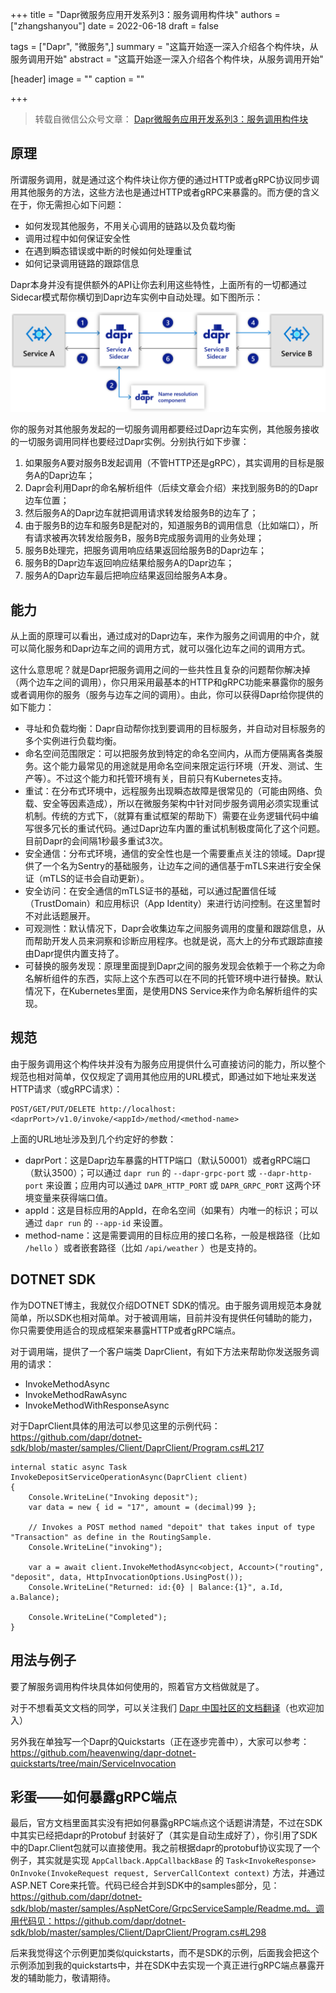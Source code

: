 +++
title = "Dapr微服务应用开发系列3：服务调用构件块"
authors = ["zhangshanyou"]
date =  2022-06-18
draft = false

tags = ["Dapr", "微服务",]
summary = "这篇开始逐一深入介绍各个构件块，从服务调用开始"
abstract = "这篇开始逐一深入介绍各个构件块，从服务调用开始"

[header]
image = ""
caption = ""

+++

> 转载自微信公众号文章： [Dapr微服务应用开发系列3：服务调用构件块](https://mp.weixin.qq.com/s?__biz=MjM5MTc4MDM1MQ==&mid=2651737776&idx=3&sn=9d1479c0924a6b41c5b9ca4722848949&chksm=bd4ab2208a3d3b36ab0e19c94b1d82f80e5740d3da5f8d485ee1a79ec9516bb13adf07ca727e&mpshare=1&scene=1&srcid=0624DNoq7a2dNPHdjAWMgPsU&sharer_sharetime=1656039105343&sharer_shareid=2a8de5b546734f9f71962adcc21ecf16&exportkey=Ac5lSNsnGElb3gqRj%2FJ7kSA%3D&acctmode=0&pass_ticket=lpQlPVrVi6IBcR4Q5mEX4dXJ6hoEgud3PFz9wsajmE4d53A2ziAOtKx7pWf775U1&wx_header=0#rd)



## 原理

所谓服务调用，就是通过这个构件块让你方便的通过HTTP或者gRPC协议同步调用其他服务的方法，这些方法也是通过HTTP或者gRPC来暴露的。而方便的含义在于，你无需担心如下问题：

- 如何发现其他服务，不用关心调用的链路以及负载均衡
- 调用过程中如何保证安全性
- 在遇到瞬态错误或中断的时候如何处理重试
- 如何记录调用链路的跟踪信息

Dapr本身并没有提供额外的API让你去利用这些特性，上面所有的一切都通过Sidecar模式帮你横切到Dapr边车实例中自动处理。如下图所示：

![图片](images/1.png)

你的服务对其他服务发起的一切服务调用都要经过Dapr边车实例，其他服务接收的一切服务调用同样也要经过Dapr实例。分别执行如下步骤：

1. 如果服务A要对服务B发起调用（不管HTTP还是gRPC），其实调用的目标是服务A的Dapr边车；
2. Dapr会利用Dapr的命名解析组件（后续文章会介绍）来找到服务B的的Dapr边车位置；
3. 然后服务A的Dapr边车就把调用请求转发给服务B的边车了；
4. 由于服务B的边车和服务B是配对的，知道服务B的调用信息（比如端口），所有请求被再次转发给服务B，服务B完成服务调用的业务处理；
5. 服务B处理完，把服务调用响应结果返回给服务B的Dapr边车；
6. 服务B的Dapr边车返回响应结果给服务A的Dapr边车；
7. 服务A的Dapr边车最后把响应结果返回给服务A本身。

## 能力

从上面的原理可以看出，通过成对的Dapr边车，来作为服务之间调用的中介，就可以简化服务和Dapr边车之间的调用方式，就可以强化边车之间的调用方式。

这什么意思呢？就是Dapr把服务调用之间的一些共性且复杂的问题帮你解决掉（两个边车之间的调用），你只用采用最基本的HTTP和gRPC功能来暴露你的服务或者调用你的服务（服务与边车之间的调用）。由此，你可以获得Dapr给你提供的如下能力：

- 寻址和负载均衡：Dapr自动帮你找到要调用的目标服务，并自动对目标服务的多个实例进行负载均衡。
- 命名空间范围限定：可以把服务放到特定的命名空间内，从而方便隔离各类服务。这个能力最常见的用途就是用命名空间来限定运行环境（开发、测试、生产等）。不过这个能力和托管环境有关，目前只有Kubernetes支持。
- 重试：在分布式环境中，远程服务出现瞬态故障是很常见的（可能由网络、负载、安全等因素造成），所以在微服务架构中针对同步服务调用必须实现重试机制。传统的方式下，（就算有重试框架的帮助下）需要在业务逻辑代码中编写很多冗长的重试代码。通过Dapr边车内置的重试机制极度简化了这个问题。目前Dapr的会间隔1秒最多重试3次。
- 安全通信：分布式环境，通信的安全性也是一个需要重点关注的领域。Dapr提供了一个名为Sentry的基础服务，让边车之间的通信基于mTLS来进行安全保证（mTLS的证书会自动更新）。
- 安全访问：在安全通信的mTLS证书的基础，可以通过配置信任域（TrustDomain）和应用标识（App Identity）来进行访问控制。在这里暂时不对此话题展开。
- 可观测性：默认情况下，Dapr会收集边车之间服务调用的度量和跟踪信息，从而帮助开发人员来洞察和诊断应用程序。也就是说，高大上的分布式跟踪直接由Dapr提供内置支持了。
- 可替换的服务发现：原理里面提到Dapr之间的服务发现会依赖于一个称之为命名解析组件的东西，实际上这个东西可以在不同的托管环境中进行替换。默认情况下，在Kubernetes里面，是使用DNS Service来作为命名解析组件的实现。

## 规范

由于服务调用这个构件块并没有为服务应用提供什么可直接访问的能力，所以整个规范也相对简单，仅仅规定了调用其他应用的URL模式，即通过如下地址来发送HTTP请求（或gRPC请求）：

```http
POST/GET/PUT/DELETE http://localhost:<daprPort>/v1.0/invoke/<appId>/method/<method-name>
```

上面的URL地址涉及到几个约定好的参数：

- daprPort：这是Dapr边车暴露的HTTP端口（默认50001）或者gRPC端口（默认3500）；可以通过 `dapr run` 的 `--dapr-grpc-port` 或 `--dapr-http-port` 来设置；应用内可以通过 `DAPR_HTTP_PORT` 或 `DAPR_GRPC_PORT` 这两个环境变量来获得端口值。
- appId：这是目标应用的AppId，在命名空间（如果有）内唯一的标识；可以通过 `dapr run` 的 `--app-id` 来设置。
- method-name：这是需要调用的目标应用的接口名称，一般是根路径（比如 `/hello` ）或者嵌套路径（比如 `/api/weather` ）也是支持的。

## DOTNET SDK

作为DOTNET博主，我就仅介绍DOTNET SDK的情况。由于服务调用规范本身就简单，所以SDK也相对简单。对于被调用端，目前并没有提供任何辅助的能力，你只需要使用适合的现成框架来暴露HTTP或者gRPC端点。

对于调用端，提供了一个客户端类 DaprClient，有如下方法来帮助你发送服务调用的请求：

- InvokeMethodAsync
- InvokeMethodRawAsync
- InvokeMethodWithResponseAsync

对于DaprClient具体的用法可以参见这里的示例代码：https://github.com/dapr/dotnet-sdk/blob/master/samples/Client/DaprClient/Program.cs#L217

```
internal static async Task InvokeDepositServiceOperationAsync(DaprClient client)
{
    Console.WriteLine("Invoking deposit");
    var data = new { id = "17", amount = (decimal)99 };

    // Invokes a POST method named "depoit" that takes input of type "Transaction" as define in the RoutingSample.
    Console.WriteLine("invoking");

    var a = await client.InvokeMethodAsync<object, Account>("routing", "deposit", data, HttpInvocationOptions.UsingPost());
    Console.WriteLine("Returned: id:{0} | Balance:{1}", a.Id, a.Balance);

    Console.WriteLine("Completed");
}
```

## 用法与例子

要了解服务调用构件块具体如何使用的，照着官方文档做就是了。

对于不想看英文文档的同学，可以关注我们 [Dapr 中国社区的文档翻译](../../translation/)（也欢迎加入）

另外我在单独写一个Dapr的Quickstarts（正在逐步完善中），大家可以参考：https://github.com/heavenwing/dapr-dotnet-quickstarts/tree/main/ServiceInvocation

## 彩蛋——如何暴露gRPC端点

最后，官方文档里面其实没有把如何暴露gRPC端点这个话题讲清楚，不过在SDK中其实已经把dapr的Protobuf 封装好了（其实是自动生成好了），你引用了SDK中的Dapr.Client包就可以直接使用。我之前根据dapr的protobuf协议实现了一个例子，其实就是实现 `AppCallback.AppCallbackBase` 的 `Task<InvokeResponse> OnInvoke(InvokeRequest request, ServerCallContext context)` 方法，并通过ASP.NET Core来托管。代码已经合并到SDK中的samples部分，见：https://github.com/dapr/dotnet-sdk/blob/master/samples/AspNetCore/GrpcServiceSample/Readme.md。调用代码见：https://github.com/dapr/dotnet-sdk/blob/master/samples/Client/DaprClient/Program.cs#L298

后来我觉得这个示例更加类似quickstarts，而不是SDK的示例，后面我会把这个示例添加到我的quickstarts中，并在SDK中去实现一个真正进行gRPC端点暴露开发的辅助能力，敬请期待。